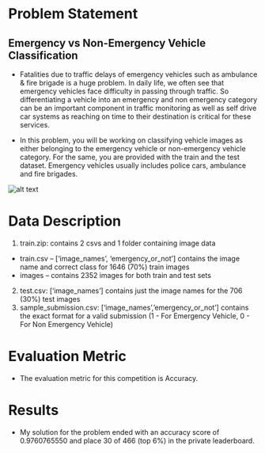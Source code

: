 # Problem Statement
## Emergency vs Non-Emergency Vehicle Classification
* Fatalities due to traffic delays of emergency vehicles such as ambulance & fire brigade is a huge problem. In daily life, we often see that emergency vehicles face difficulty in passing through traffic. So differentiating a vehicle into an emergency and non emergency category can be an important component in traffic monitoring as well as self drive car systems as reaching on time to their destination is critical for these services.

* In this problem, you will be working on classifying vehicle images as either belonging to the emergency vehicle or non-emergency vehicle category. For the same, you are provided with the train and the test dataset. Emergency vehicles usually includes police cars, ambulance and fire brigades.

![alt text](https://s3-ap-south-1.amazonaws.com/av-blog-media/wp-content/uploads/2018/08/Emgen.jpg)

# Data Description
1. train.zip: contains 2 csvs and 1 folder containing image data
  * train.csv – [‘image_names’, ‘emergency_or_not’] contains the image name and correct class for 1646 (70%) train images
  * images – contains 2352 images for both train and test sets
2. test.csv: [‘image_names’] contains just the image names for the 706 (30%) test images
3. sample_submission.csv: [‘image_names’,’emergency_or_not­’] contains the exact format for a valid submission (1 - For Emergency Vehicle, 0 - For Non Emergency Vehicle)

# Evaluation Metric
* The evaluation metric for this competition is Accuracy.

# Results
* My solution for the problem ended with an accuracy score of 0.9760765550 and place 30 of 466 (top 6%) in the private leaderboard.
